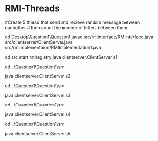 # RMI-Threads

#Create 5 thread that send and recieve random message between eachother
#Then count the number of letters between them.

cd Desktop\Question1\Question1
javac src/rmiinterface/RMIInterface.java src/clientserver/ClientServer.java src/rmiimplementaion/RMIImplementation1.java

cd src
start rmiregistry
java clientserver.ClientServer s1


cd ..\Question1\Question1\src

java clientserver.ClientServer s2

cd ..\Question1\Question1\src

java clientserver.ClientServer s3

cd ..\Question1\Question1\src

java clientserver.ClientServer s4

cd ..\Question1\Question1\src

java clientserver.ClientServer s5
